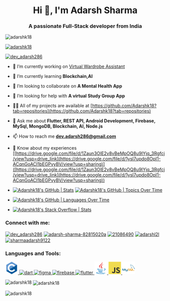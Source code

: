 <h1 align="center">Hi 👋, I'm Adarsh Sharma</h1>
<h3 align="center">A passionate Full-Stack developer from India</h3>

<p align="left"> <img src="https://komarev.com/ghpvc/?username=adarshk18&label=Profile%20views&color=0e75b6&style=flat" alt="adarshk18" /> </p>

<p align="left"> <a href="https://github.com/ryo-ma/github-profile-trophy"><img src="https://github-profile-trophy.vercel.app/?username=adarshk18" alt="adarshk18" /></a> </p>

<p align="left"> <a href="https://twitter.com/dev_adarsh286" target="blank"><img src="https://img.shields.io/twitter/follow/dev_adarsh286?logo=twitter&style=for-the-badge" alt="dev_adarsh286" /></a> </p>

- 🔭 I’m currently working on [Virtual Wardrobe Assistant](https://github.com/Adarshk18/VirtualWardrobeAssistant/tree/stable)

- 🌱 I’m currently learning **Blockchain,AI**

- 👯 I’m looking to collaborate on **A Mental Health App**

- 🤝 I’m looking for help with **A virtual Study Group App**

- 👨‍💻 All of my projects are available at [https://github.com/Adarshk18?tab=repositories](https://github.com/Adarshk18?tab=repositories)

- 💬 Ask me about **Flutter, REST API, Android Development, Firebase, MySql, MongoDB, Blockchain, AI, Node.js**

- 📫 How to reach me **dev.adarsh286@gmail.com**

- 📄 Know about my experiences [[https://drive.google.com/file/d/1Zaun3OlE2v8vBeMpOQ8u9IYjq_3Rgfcj/view?usp=drive_link](https://drive.google.com/file/d/1ysl7updo8OpI1-ACqnGoACI1bEGPvyBV/view?usp=sharing)]([https://drive.google.com/file/d/1Zaun3OlE2v8vBeMpOQ8u9IYjq_3Rgfcj/view?usp=drive_link](https://drive.google.com/file/d/1ysl7updo8OpI1-ACqnGoACI1bEGPvyBV/view?usp=sharing))
- [![Adarshk18's GitHub | Stats](https://stats.quine.sh/Adarshk18/github?theme=dark)](http://localhost:3000?utm_source=widgets&utm_campaign=Adarshk18)  [![Adarshk18's GitHub | Topics Over Time](https://stats.quine.sh/Adarshk18/topics-over-time?theme=dark)](http://localhost:3000?utm_source=widgets&utm_campaign=Adarshk18)
- [![Adarshk18's GitHub | Languages Over Time](https://stats.quine.sh/Adarshk18/languages-over-time?theme=dark)](http://localhost:3000?utm_source=widgets&utm_campaign=Adarshk18)
- [![Adarshk18's Stack Overflow | Stats](https://stats.quine.sh/Adarshk18/stack-overflow?theme=dark)](http://localhost:3000?utm_source=widgets&utm_campaign=Adarshk18)

<h3 align="left">Connect with me:</h3>
<p align="left">
<a href="https://twitter.com/dev_adarsh286" target="blank"><img align="center" src="https://raw.githubusercontent.com/rahuldkjain/github-profile-readme-generator/master/src/images/icons/Social/twitter.svg" alt="dev_adarsh286" height="30" width="40" /></a>
<a href="https://linkedin.com/in/adarsh-sharma-82815020a" target="blank"><img align="center" src="https://raw.githubusercontent.com/rahuldkjain/github-profile-readme-generator/master/src/images/icons/Social/linked-in-alt.svg" alt="adarsh-sharma-82815020a" height="30" width="40" /></a>
<a href="https://stackoverflow.com/users/21086490" target="blank"><img align="center" src="https://raw.githubusercontent.com/rahuldkjain/github-profile-readme-generator/master/src/images/icons/Social/stack-overflow.svg" alt="21086490" height="30" width="40" /></a>
<a href="https://www.leetcode.com/adarshl2l" target="blank"><img align="center" src="https://raw.githubusercontent.com/rahuldkjain/github-profile-readme-generator/master/src/images/icons/Social/leet-code.svg" alt="adarshl2l" height="30" width="40" /></a>
<a href="https://auth.geeksforgeeks.org/user/sharmaadarsh9122" target="blank"><img align="center" src="https://raw.githubusercontent.com/rahuldkjain/github-profile-readme-generator/master/src/images/icons/Social/geeks-for-geeks.svg" alt="sharmaadarsh9122" height="30" width="40" /></a>
</p>

<h3 align="left">Languages and Tools:</h3>
<p align="left"> <a href="https://www.cprogramming.com/" target="_blank" rel="noreferrer"> <img src="https://raw.githubusercontent.com/devicons/devicon/master/icons/c/c-original.svg" alt="c" width="40" height="40"/> </a> <a href="https://dart.dev" target="_blank" rel="noreferrer"> <img src="https://www.vectorlogo.zone/logos/dartlang/dartlang-icon.svg" alt="dart" width="40" height="40"/> </a> <a href="https://www.figma.com/" target="_blank" rel="noreferrer"> <img src="https://www.vectorlogo.zone/logos/figma/figma-icon.svg" alt="figma" width="40" height="40"/> </a> <a href="https://firebase.google.com/" target="_blank" rel="noreferrer"> <img src="https://www.vectorlogo.zone/logos/firebase/firebase-icon.svg" alt="firebase" width="40" height="40"/> </a> <a href="https://flutter.dev" target="_blank" rel="noreferrer"> <img src="https://www.vectorlogo.zone/logos/flutterio/flutterio-icon.svg" alt="flutter" width="40" height="40"/> </a> <a href="https://www.java.com" target="_blank" rel="noreferrer"> <img src="https://raw.githubusercontent.com/devicons/devicon/master/icons/java/java-original.svg" alt="java" width="40" height="40"/> </a> <a href="https://developer.mozilla.org/en-US/docs/Web/JavaScript" target="_blank" rel="noreferrer"> <img src="https://raw.githubusercontent.com/devicons/devicon/master/icons/javascript/javascript-original.svg" alt="javascript" width="40" height="40"/> </a> <a href="https://www.mysql.com/" target="_blank" rel="noreferrer"> <img src="https://raw.githubusercontent.com/devicons/devicon/master/icons/mysql/mysql-original-wordmark.svg" alt="mysql" width="40" height="40"/> </a> </p>

<p><img align="left" src="https://github-readme-stats.vercel.app/api/top-langs?username=adarshk18&show_icons=true&locale=en&layout=compact" alt="adarshk18" /></p>

<p>&nbsp;<img align="center" src="https://github-readme-stats.vercel.app/api?username=adarshk18&show_icons=true&locale=en" alt="adarshk18" /></p>

<p><img align="center" src="https://github-readme-streak-stats.herokuapp.com/?user=adarshk18&" alt="adarshk18" /></p>
